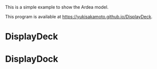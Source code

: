 
This is a simple example to show the Ardea model.

This program is available at <https://yukisakamoto.github.io/DisplayDeck>.


# DisplayDeck
# DisplayDock
